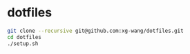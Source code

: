# dotfiles

```bash
git clone --recursive git@github.com:xg-wang/dotfiles.git
cd dotfiles
./setup.sh
```
